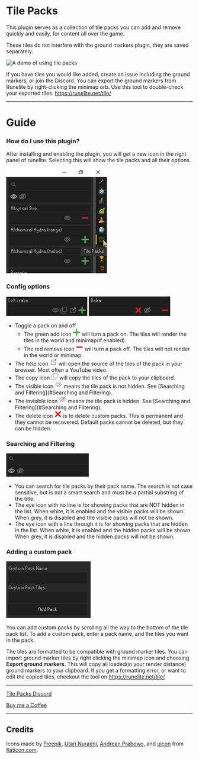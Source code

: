 # Tile Packs

This plugin serves as a collection of tile packs you can add and remove quickly and easily, for content all over the game.

These tiles do not interfere with the ground markers plugin, they are saved separately.

![A demo of using tile packs](readme_resources/tile_packs_demo.gif)

If you have tiles you would like added, create an issue including the ground markers, or join the Discord.
You can export the ground markers from Runelite by right-clicking the minimap orb.
Use this tool to double-check your exported tiles. https://runelite.net/tile/

---
# Guide

### How do I use this plugin?
After installing and enabling the plugin, you will get a new icon in the right panel of runelite.
Selecting this will show the tile packs and all their options.

![How to access the tile pack panel](readme_resources/tile_packs_panel_reference.png)

### Config options

![A built in title pack](readme_resources/tile_pack_reference.png)
![A custom tile pack](readme_resources/custom_pack_reference.png)

- Toggle a pack on and off
  - The green add icon ![add icon](src/main/resources/com/tilepacks/add_icon.png) will turn a pack on. The tiles will render the tiles in the world and minimap(if enabled).
  - The red remove icon ![remove icon](src/main/resources/com/tilepacks/remove_icon.png) will turn a pack off. The tiles will not render in the world or minimap.
- The help icon ![help icon](src/main/resources/com/tilepacks/help_icon.png) will open the source of the tiles of the pack in your browser. Most often a YouTube video.
- The copy icon ![copy icon](src/main/resources/com/tilepacks/copy_icon.png) will copy the tiles of the pack to your clipboard.
- The visible icon ![visible icon](src/main/resources/com/tilepacks/visible_icon.png) means the tile pack is not hidden. See [Searching and Filtering](#Searching and Filtering).
- The invisible icon ![invisible icon](src/main/resources/com/tilepacks/invisible_icon.png) means the tile pack is hidden. See [Searching and Filtering](#Searching and Filtering).
- The delete icon ![delete icon](src/main/resources/com/tilepacks/delete_icon.png) is to delete custom packs. This is permanent and they cannot be recovered. Default packs cannot be deleted, but they can be hidden.

### Searching and Filtering
![Searching and Filtering](readme_resources/search_and_filter_reference.png)

- You can search for tile packs by their pack name. The search is not case sensitive, but is not a smart search and must be a partial substring of the title.
- The eye icon with no line is for showing packs that are NOT hidden in the list. When white, it is enabled and the visible packs will be shown. When grey, it is disabled and the visible packs will not be shown.
- The eye icon with a line through it is for showing packs that are hidden in the list. When white, it is enabled and the hidden packs will be shown. When grey, it is disabled and the hidden packs will not be shown.

### Adding a custom pack
![Adding a custom pack](readme_resources/adding_custom_pack_reference.png)

You can add custom packs by scrolling all the way to the bottom of the tile pack list.
To add a custom pack, enter a pack name, and the tiles you want in the pack.

The tiles are formatted to be compatible with ground marker tiles.
You can import ground marker tiles by right clicking the minimap icon and choosing __Export ground markers__.
This will copy all loaded(in your render distance) ground markers to your clipboard.
If you get a formatting error, or want to edit the copied tiles, checkout the tool on https://runelite.net/tile/

---

[Tile Packs Discord](https://discord.gg/4EQRWxY3Wb)

[Buy me a Coffee](https://buymeacoffee.com/trevormdev)

---
## Credits

Icons made by [Freepik](https://www.flaticon.com/authors/pixel-perfect), [Utari Nuraeni](https://www.flaticon.com/authors/utari-nuraeni), [Andrean Prabowo](https://www.flaticon.com/authors/andrean-prabowo), and [uicon](https://www.flaticon.com/authors/uicon) from [flaticon.com](https://www.flaticon.com/).